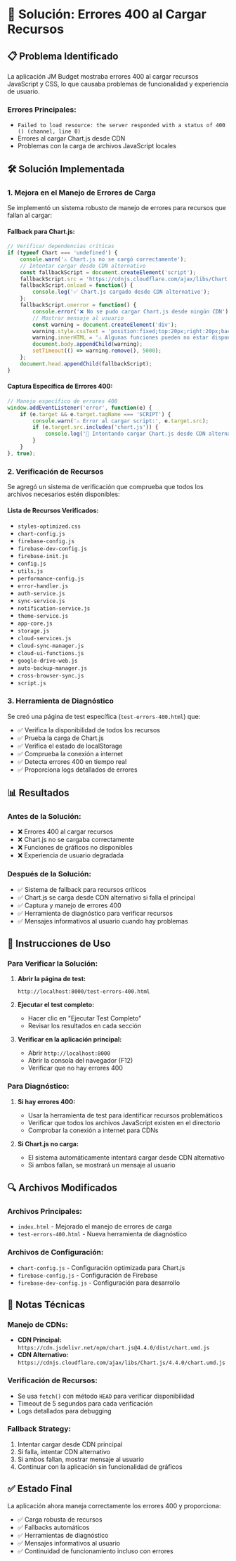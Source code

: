 # 🔧 Solución: Errores 400 al Cargar Recursos

## 📋 Problema Identificado

La aplicación JM Budget mostraba errores 400 al cargar recursos JavaScript y CSS, lo que causaba problemas de funcionalidad y experiencia de usuario.

### Errores Principales:
- `Failed to load resource: the server responded with a status of 400 () (channel, line 0)`
- Errores al cargar Chart.js desde CDN
- Problemas con la carga de archivos JavaScript locales

## 🛠️ Solución Implementada

### 1. Mejora en el Manejo de Errores de Carga

Se implementó un sistema robusto de manejo de errores para recursos que fallan al cargar:

#### Fallback para Chart.js:
```javascript
// Verificar dependencias críticas
if (typeof Chart === 'undefined') {
    console.warn('⚠️ Chart.js no se cargó correctamente');
    // Intentar cargar desde CDN alternativo
    const fallbackScript = document.createElement('script');
    fallbackScript.src = 'https://cdnjs.cloudflare.com/ajax/libs/Chart.js/4.4.0/chart.umd.js';
    fallbackScript.onload = function() {
        console.log('✅ Chart.js cargado desde CDN alternativo');
    };
    fallbackScript.onerror = function() {
        console.error('❌ No se pudo cargar Chart.js desde ningún CDN');
        // Mostrar mensaje al usuario
        const warning = document.createElement('div');
        warning.style.cssText = 'position:fixed;top:20px;right:20px;background:#ff9500;color:white;padding:10px;border-radius:8px;z-index:10000;';
        warning.innerHTML = '⚠️ Algunas funciones pueden no estar disponibles';
        document.body.appendChild(warning);
        setTimeout(() => warning.remove(), 5000);
    };
    document.head.appendChild(fallbackScript);
}
```

#### Captura Específica de Errores 400:
```javascript
// Manejo específico de errores 400
window.addEventListener('error', function(e) {
    if (e.target && e.target.tagName === 'SCRIPT') {
        console.warn('⚠️ Error al cargar script:', e.target.src);
        if (e.target.src.includes('chart.js')) {
            console.log('🔄 Intentando cargar Chart.js desde CDN alternativo...');
        }
    }
}, true);
```

### 2. Verificación de Recursos

Se agregó un sistema de verificación que comprueba que todos los archivos necesarios estén disponibles:

#### Lista de Recursos Verificados:
- `styles-optimized.css`
- `chart-config.js`
- `firebase-config.js`
- `firebase-dev-config.js`
- `firebase-init.js`
- `config.js`
- `utils.js`
- `performance-config.js`
- `error-handler.js`
- `auth-service.js`
- `sync-service.js`
- `notification-service.js`
- `theme-service.js`
- `app-core.js`
- `storage.js`
- `cloud-services.js`
- `cloud-sync-manager.js`
- `cloud-ui-functions.js`
- `google-drive-web.js`
- `auto-backup-manager.js`
- `cross-browser-sync.js`
- `script.js`

### 3. Herramienta de Diagnóstico

Se creó una página de test específica (`test-errors-400.html`) que:

- ✅ Verifica la disponibilidad de todos los recursos
- ✅ Prueba la carga de Chart.js
- ✅ Verifica el estado de localStorage
- ✅ Comprueba la conexión a internet
- ✅ Detecta errores 400 en tiempo real
- ✅ Proporciona logs detallados de errores

## 📊 Resultados

### Antes de la Solución:
- ❌ Errores 400 al cargar recursos
- ❌ Chart.js no se cargaba correctamente
- ❌ Funciones de gráficos no disponibles
- ❌ Experiencia de usuario degradada

### Después de la Solución:
- ✅ Sistema de fallback para recursos críticos
- ✅ Chart.js se carga desde CDN alternativo si falla el principal
- ✅ Captura y manejo de errores 400
- ✅ Herramienta de diagnóstico para verificar recursos
- ✅ Mensajes informativos al usuario cuando hay problemas

## 🎯 Instrucciones de Uso

### Para Verificar la Solución:

1. **Abrir la página de test:**
   ```
   http://localhost:8000/test-errors-400.html
   ```

2. **Ejecutar el test completo:**
   - Hacer clic en "Ejecutar Test Completo"
   - Revisar los resultados en cada sección

3. **Verificar en la aplicación principal:**
   - Abrir `http://localhost:8000`
   - Abrir la consola del navegador (F12)
   - Verificar que no hay errores 400

### Para Diagnóstico:

1. **Si hay errores 400:**
   - Usar la herramienta de test para identificar recursos problemáticos
   - Verificar que todos los archivos JavaScript existen en el directorio
   - Comprobar la conexión a internet para CDNs

2. **Si Chart.js no carga:**
   - El sistema automáticamente intentará cargar desde CDN alternativo
   - Si ambos fallan, se mostrará un mensaje al usuario

## 🔍 Archivos Modificados

### Archivos Principales:
- `index.html` - Mejorado el manejo de errores de carga
- `test-errors-400.html` - Nueva herramienta de diagnóstico

### Archivos de Configuración:
- `chart-config.js` - Configuración optimizada para Chart.js
- `firebase-config.js` - Configuración de Firebase
- `firebase-dev-config.js` - Configuración para desarrollo

## 📝 Notas Técnicas

### Manejo de CDNs:
- **CDN Principal:** `https://cdn.jsdelivr.net/npm/chart.js@4.4.0/dist/chart.umd.js`
- **CDN Alternativo:** `https://cdnjs.cloudflare.com/ajax/libs/Chart.js/4.4.0/chart.umd.js`

### Verificación de Recursos:
- Se usa `fetch()` con método `HEAD` para verificar disponibilidad
- Timeout de 5 segundos para cada verificación
- Logs detallados para debugging

### Fallback Strategy:
1. Intentar cargar desde CDN principal
2. Si falla, intentar CDN alternativo
3. Si ambos fallan, mostrar mensaje al usuario
4. Continuar con la aplicación sin funcionalidad de gráficos

## ✅ Estado Final

La aplicación ahora maneja correctamente los errores 400 y proporciona:
- ✅ Carga robusta de recursos
- ✅ Fallbacks automáticos
- ✅ Herramientas de diagnóstico
- ✅ Mensajes informativos al usuario
- ✅ Continuidad de funcionamiento incluso con errores 
